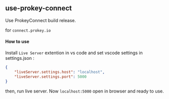 ## use-prokey-connect
Use ProkeyConnect build release.

for `connect.prokey.io`

#### How to use

Install `Live Server` extention in vs code and set vscode settings in settings.json :
```json
{
    "liveServer.settings.host": "localhost",
    "liveServer.settings.port": 5000
}
```
then, run live server. Now `localhost:5000` open in browser and ready to use.


